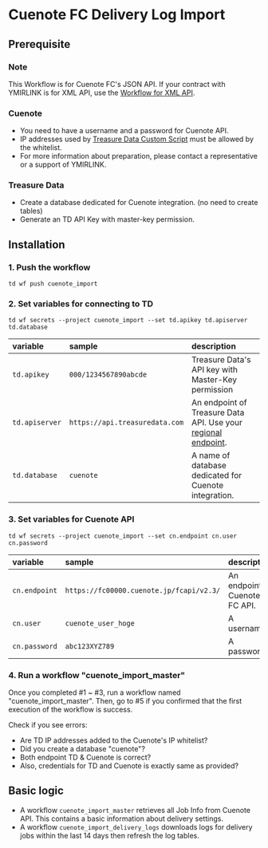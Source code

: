 # Cuenote FC Delivery Log Import

## Prerequisite

### Note
This Workflow is for Cuenote FC's JSON API.
If your contract with YMIRLINK is for XML API, use the [Workflow for XML API](https://github.com/treasure-data/treasure-boxes/tree/master/integration-box/cuenote-import).

### Cuenote

- You need to have a username and a password for Cuenote API.
- IP addresses used by [Treasure Data Custom Script](https://support.treasuredata.com/hc/en-us/articles/360033974194-IP-Addresses-used-by-Custom-Scripts) must be allowed by the whitelist.
- For more information about preparation, please contact a representative or a support of YMIRLINK.

### Treasure Data

- Create a database dedicated for Cuenote integration. (no need to create tables)
- Generate an TD API Key with master-key permission.

## Installation

### 1. Push the workflow

```shell script
td wf push cuenote_import
```

### 2. Set variables for connecting to TD

```shell script
td wf secrets --project cuenote_import --set td.apikey td.apiserver td.database
```

|variable|sample|description|
|:----|:----|:----|
|`td.apikey`|`000/1234567890abcde`|Treasure Data's API key with Master-Key permission|
|`td.apiserver`|`https://api.treasuredata.com`|An endpoint of Treasure Data API. Use your [regional endpoint](https://support.treasuredata.com/hc/en-us/articles/360001474288-Sites-and-Endpoints).|
|`td.database`|`cuenote`|A name of database dedicated for Cuenote integration.|

### 3. Set variables for Cuenote API

```shell script
td wf secrets --project cuenote_import --set cn.endpoint cn.user cn.password
```

|variable|sample|description|
|:----|:----|:----|
|`cn.endpoint`|`https://fc00000.cuenote.jp/fcapi/v2.3/`|An endpoint of Cuenote FC API.|
|`cn.user`|`cuenote_user_hoge`|A username|
|`cn.password`|`abc123XYZ789`|A password|

### 4. Run a workflow "cuenote_import_master"

Once you completed #1 ~ #3, run a workflow named "cuenote_import_master".
Then, go to #5 if you confirmed that the first execution of the workflow is success.

Check if you see errors:

- Are TD IP addresses added to the Cuenote's IP whitelist?
- Did you create a database "cuenote"?
- Both endpoint TD & Cuenote is correct?
- Also, credentials for TD and Cuenote is exactly same as provided?

## Basic logic

- A workflow `cuenote_import_master` retrieves all Job Info from Cuenote API. This contains a basic information about delivery settings.
- A workflow `cuenote_import_delivery_logs` downloads logs for delivery jobs within the last 14 days then refresh the log tables.